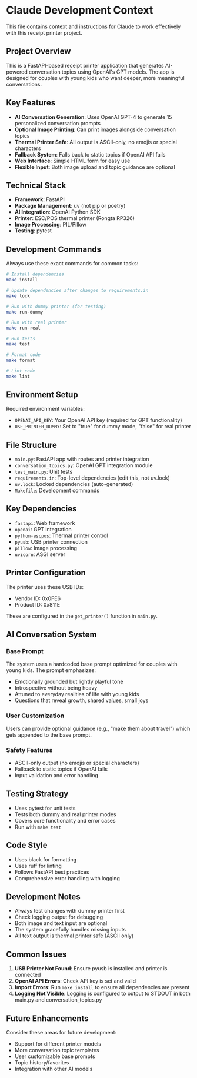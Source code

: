 # Claude Development Context

This file contains context and instructions for Claude to work effectively with this receipt printer project.

## Project Overview

This is a FastAPI-based receipt printer application that generates AI-powered conversation topics using OpenAI's GPT models. The app is designed for couples with young kids who want deeper, more meaningful conversations.

## Key Features

- **AI Conversation Generation**: Uses OpenAI GPT-4 to generate 15 personalized conversation prompts
- **Optional Image Printing**: Can print images alongside conversation topics
- **Thermal Printer Safe**: All output is ASCII-only, no emojis or special characters
- **Fallback System**: Falls back to static topics if OpenAI API fails
- **Web Interface**: Simple HTML form for easy use
- **Flexible Input**: Both image upload and topic guidance are optional

## Technical Stack

- **Framework**: FastAPI
- **Package Management**: uv (not pip or poetry)
- **AI Integration**: OpenAI Python SDK
- **Printer**: ESC/POS thermal printer (Rongta RP326)
- **Image Processing**: PIL/Pillow
- **Testing**: pytest

## Development Commands

Always use these exact commands for common tasks:

```bash
# Install dependencies
make install

# Update dependencies after changes to requirements.in
make lock

# Run with dummy printer (for testing)
make run-dummy

# Run with real printer
make run-real

# Run tests
make test

# Format code
make format

# Lint code
make lint
```

## Environment Setup

Required environment variables:
- `OPENAI_API_KEY`: Your OpenAI API key (required for GPT functionality)
- `USE_PRINTER_DUMMY`: Set to "true" for dummy mode, "false" for real printer

## File Structure

- `main.py`: FastAPI app with routes and printer integration
- `conversation_topics.py`: OpenAI GPT integration module
- `test_main.py`: Unit tests
- `requirements.in`: Top-level dependencies (edit this, not uv.lock)
- `uv.lock`: Locked dependencies (auto-generated)
- `Makefile`: Development commands

## Key Dependencies

- `fastapi`: Web framework
- `openai`: GPT integration
- `python-escpos`: Thermal printer control
- `pyusb`: USB printer connection
- `pillow`: Image processing
- `uvicorn`: ASGI server

## Printer Configuration

The printer uses these USB IDs:
- Vendor ID: 0x0FE6
- Product ID: 0x811E

These are configured in the `get_printer()` function in `main.py`.

## AI Conversation System

### Base Prompt
The system uses a hardcoded base prompt optimized for couples with young kids. The prompt emphasizes:
- Emotionally grounded but lightly playful tone
- Introspective without being heavy
- Attuned to everyday realities of life with young kids
- Questions that reveal growth, shared values, small joys

### User Customization
Users can provide optional guidance (e.g., "make them about travel") which gets appended to the base prompt.

### Safety Features
- ASCII-only output (no emojis or special characters)
- Fallback to static topics if OpenAI fails
- Input validation and error handling

## Testing Strategy

- Uses pytest for unit tests
- Tests both dummy and real printer modes
- Covers core functionality and error cases
- Run with `make test`

## Code Style

- Uses black for formatting
- Uses ruff for linting
- Follows FastAPI best practices
- Comprehensive error handling with logging

## Development Notes

- Always test changes with dummy printer first
- Check logging output for debugging
- Both image and text input are optional
- The system gracefully handles missing inputs
- All text output is thermal printer safe (ASCII only)

## Common Issues

1. **USB Printer Not Found**: Ensure pyusb is installed and printer is connected
2. **OpenAI API Errors**: Check API key is set and valid
3. **Import Errors**: Run `make install` to ensure all dependencies are present
4. **Logging Not Visible**: Logging is configured to output to STDOUT in both main.py and conversation_topics.py

## Future Enhancements

Consider these areas for future development:
- Support for different printer models
- More conversation topic templates
- User customizable base prompts
- Topic history/favorites
- Integration with other AI models
